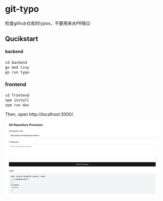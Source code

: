 # git-typo

检查github仓库的typos，不要用来水PR哦😌  

## Qucikstart

#### backend

```shell
cd backend
go mod tiny
go run typo
```

### frontend

```shell
cd frontend
npm install
npm run dev
```

Then, open http://localhost:3000/  

![image-20241026150846450](./assets/image-20241026150846450.png)